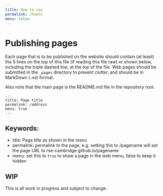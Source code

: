 ```yaml
---
title: How to use
permalink: /howto
menu: false
---
```


# Publishing pages

Each page that is to be published on the website should contain (at least) the
5 lines on the top of this file (if reading this file raw) or shown below,
including the triple dashed line, at the top of the file. Web pages should be
submitted in the `_pages` directory to prevent clutter, and should be in
MarkDown (`.md`) format.

Also note that the main page is the README.md file in the repository root.

```
---
title: Page title
permalink: /address
menu: true
---
```

## Keywords:

 - title: Page title as shown in the menu
 - permalink: permalink to the page, e.g. setting this to /pagename will set the
	 page URL to rse-cambridge.github.io/pagename
 - menu: set this to `true` to show a page in the web menu, false to keep it
	 hidden

## WIP
This is all work in progress and subject to change.
